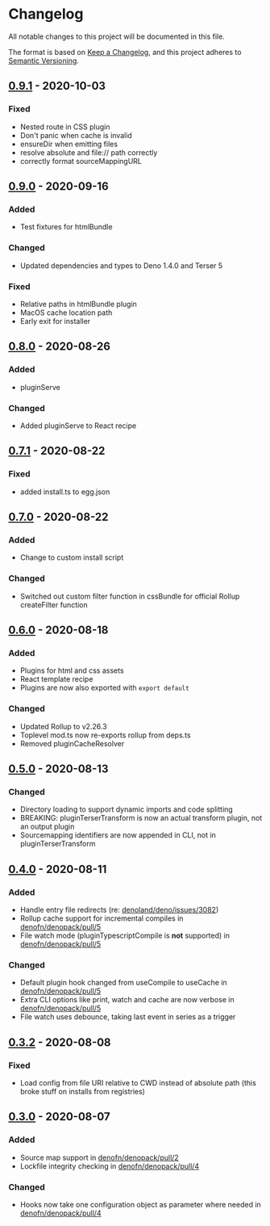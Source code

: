 # Changelog

All notable changes to this project will be documented in this file.

The format is based on [Keep a Changelog](https://keepachangelog.com/en/1.0.0/),
and this project adheres to [Semantic Versioning](https://semver.org/spec/v2.0.0.html).

## [0.9.1](https://github.com/denofn/denopack/compare/0.9.0..0.9.1) - 2020-10-03

### Fixed

- Nested route in CSS plugin
- Don't panic when cache is invalid
- ensureDir when emitting files
- resolve absolute and file:// path correctly
- correctly format sourceMappingURL

## [0.9.0](https://github.com/denofn/denopack/compare/0.8.0..0.9.0) - 2020-09-16

### Added

- Test fixtures for htmlBundle

### Changed

- Updated dependencies and types to Deno 1.4.0 and Terser 5

### Fixed

- Relative paths in htmlBundle plugin
- MacOS cache location path
- Early exit for installer

## [0.8.0](https://github.com/denofn/denopack/compare/0.7.1..0.8.0) - 2020-08-26

### Added

- pluginServe

### Changed

- Added pluginServe to React recipe

## [0.7.1](https://github.com/denofn/denopack/compare/0.7.0..0.7.1) - 2020-08-22

### Fixed

- added install.ts to egg.json

## [0.7.0](https://github.com/denofn/denopack/compare/0.6.0..0.7.0) - 2020-08-22

### Added

- Change to custom install script

### Changed

- Switched out custom filter function in cssBundle for official Rollup createFilter function

## [0.6.0](https://github.com/denofn/denopack/compare/0.5.0..0.6.0) - 2020-08-18

### Added

- Plugins for html and css assets
- React template recipe
- Plugins are now also exported with `export default`

### Changed

- Updated Rollup to v2.26.3
- Toplevel mod.ts now re-exports rollup from deps.ts
- Removed pluginCacheResolver

## [0.5.0](https://github.com/denofn/denopack/compare/0.4.0..0.5.0) - 2020-08-13

### Changed

- Directory loading to support dynamic imports and code splitting
- BREAKING: pluginTerserTransform is now an actual transform plugin, not an output plugin
- Sourcemapping identifiers are now appended in CLI, not in pluginTerserTransform

## [0.4.0](https://github.com/denofn/denopack/compare/0.3.2..0.4.0) - 2020-08-11

### Added

- Handle entry file redirects (re: [denoland/deno/issues/3082](https://github.com/denoland/deno/issues/3082))
- Rollup cache support for incremental compiles in [denofn/denopack/pull/5](https://github.com/denofn/denopack/pull/5)
- File watch mode (pluginTypescriptCompile is **not** supported) in [denofn/denopack/pull/5](https://github.com/denofn/denopack/pull/5)

### Changed

- Default plugin hook changed from useCompile to useCache in [denofn/denopack/pull/5](https://github.com/denofn/denopack/pull/5)
- Extra CLI options like print, watch and cache are now verbose in [denofn/denopack/pull/5](https://github.com/denofn/denopack/pull/5)
- File watch uses debounce, taking last event in series as a trigger

## [0.3.2](https://github.com/denofn/denopack/compare/0.3.0..0.3.2) - 2020-08-08

### Fixed

- Load config from file URI relative to CWD instead of absolute path (this broke stuff on installs from registries)

## [0.3.0](https://github.com/denofn/denopack/compare/0.2.0..0.3.0) - 2020-08-07

### Added

- Source map support in [denofn/denopack/pull/2](https://github.com/denofn/denopack/pull/2)
- Lockfile integrity checking in [denofn/denopack/pull/4](https://github.com/denofn/denopack/pull/4)

### Changed

- Hooks now take one configuration object as parameter where needed in [denofn/denopack/pull/4](https://github.com/denofn/denopack/pull/4)
